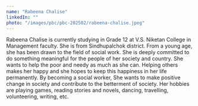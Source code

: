 ```yaml
---
name: "Rabeena Chalise"
linkedIn: ""
photo: "/images/pbc/pbc-202502/rabeena-chalise.jpeg"
---
```


Rabeena Chalise is currently studying in Grade 12 at V.S. Niketan College in Management faculty. She is from Sindhupalchok district. From a young age, she has been drawn to the field of social work. She is deeply committed to do something meaningful for the people of her society and country. She wants to help the poor and needy as much as she can. Helping others makes her happy and she hopes to keep this happiness in her life permanently. By becoming a social worker, She wants to make positive change in society and contribute to the betterment of society.
Her hobbies are playing games, reading stories and novels, dancing, travelling, volunteering, writing, etc.
